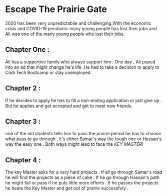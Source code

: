 # Escape The Prairie Gate 

2020 has been very unpredictabile and challenging.With the economic crisis and COVID-19 pendamic many young people has lost their jobs and Ali was one of the many young people who lost their jobs. 

## Chapter One :
 Ali has a supportive family who always support him . One day , Ali poped into  an  ad  that might change he's life .He had to take a decision to apply to Codi Tech  Bootcamp or stay unemployed .

## Chapter 2 :
 If he decides to apply he has to fill a non-ending application or just give up . But he applies and get accepted and get to meet new friends. 

## Chapter 3 :
one of the old students tells him to pass the prairie period he has to choose what pass to go through , it's either Samar's way the tough one or Hassan's way the easy one . Both ways might lead to face the *KEY MASTER!*

## Chapter 4 :
The key Master asks for a very hard projects . If ali go  through Samar's road he will find the projects as a piece of cake . If he go through Hassan's path he might fail or pass if he puts little more efforts . If he passes the projects he beats the Key Master and get out of prairie successfuly .


